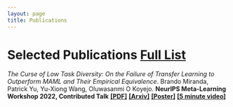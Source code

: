 ```yaml
---
layout: page
title: Publications
---
```


[//]: # (For now check [my Google Scholar profile]&#40;https://scholar.google.com/citations?user=_NQJoBkAAAAJ&hl=en&#41; and [my home page when I was at MIT's Center for Brain Minds & Machines]&#40;https://cbmm.mit.edu/about/people/miranda&#41;.)


# Selected Publications [Full List](https://scholar.google.com/citations?user=_NQJoBkAAAAJ&hl=en)

[//]: # (TODO put full list in my own website like Tony? perhaps not more work to manage)

*The Curse of Low Task Diversity: On the Failure of Transfer Learning to Outperform MAML and Their Empirical Equivalence*.
Brando Miranda, Patrick Yu, Yu-Xiong Wang, Oluwasanmi O Koyejo.
**NeurIPS Meta-Learning Workshop 2022, Contributed Talk**
[**[PDF]**](https://openreview.net/forum?id=Z75fwzPdty)
[**[Arxiv]**](https://arxiv.org/abs/2208.01545) 
[**[Poster]**](professional_documents/Poster_Low_Diversity____NeurIPS_WS_2022__Draft_2_.pdf)
[**[5 minute video]**](https://youtu.be/mM5vllz1hPg)


[//]: # ([**[15 minute video Contributed Talk]**]&#40;&#41;)